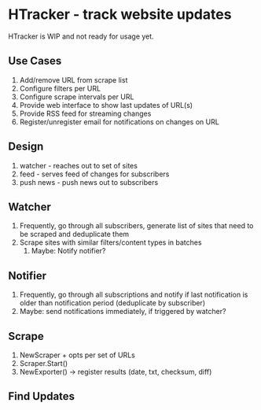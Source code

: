 # HTracker - track website updates

HTracker is WIP and not ready for usage yet.

## Use Cases

1. Add/remove URL from scrape list
2. Configure filters per URL
3. Configure scrape intervals per URL
4. Provide web interface to show last updates of URL(s)
5. Provide RSS feed for streaming changes
6. Register/unregister email for notifications on changes on URL

## Design

1. watcher - reaches out to set of sites
2. feed - serves feed of changes for subscribers
3. push news - push news out to subscribers

## Watcher

1. Frequently, go through all subscribers, generate list of sites that need to be scraped and deduplicate them
2. Scrape sites with similar filters/content types in batches
    1. Maybe: Notify notifier?

## Notifier

1. Frequently, go through all subscriptions and notify if last notification is older than notification period (deduplicate by subscriber)
2. Maybe: send notifications immediately, if triggered by watcher? 

## Scrape

1. NewScraper + opts per set of URLs
2. Scraper.Start()
3. NewExporter() -> register results (date, txt, checksum, diff)

## Find Updates